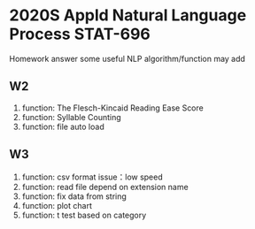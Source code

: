 # 2020S Appld Natural Language Process STAT-696
Homework answer
some useful NLP algorithm/function may add

## W2
1. function: The Flesch-Kincaid Reading Ease Score
2. function: Syllable Counting
3. function: file auto load

## W3
1. function: csv format
    issue：low speed
2. function: read file depend on extension name
3. function: fix data from string
3. function: plot chart
4. function: t test based on category
